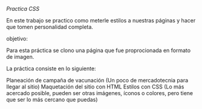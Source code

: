 *Practica CSS*

En este trabajo se practico como meterle estilos a nuestras páginas y hacer que tomen personalidad completa.

objetivo:

Para esta práctica se clono una página que fue proprocionada en formato de imagen.

La práctica consiste en lo siguiente:

Planeación de campaña de vacunación (Un poco de mercadotecnia para llegar al sitio)
Maquetación del sitio con HTML
Estilos con CSS (Lo más acercado posible, pueden ser otras imágenes, íconos o colores, pero tiene que ser lo más cercano que puedas)
